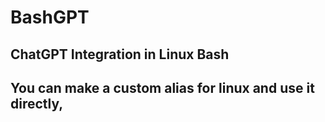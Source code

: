 # BashGPT
## ChatGPT Integration in Linux Bash

## You can make a custom alias for linux and use it directly, 



